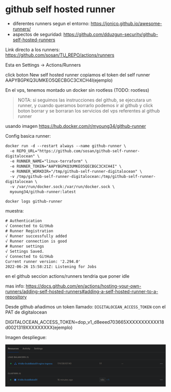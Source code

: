 # github self hosted runner

- diferentes runners segun el entorno: https://jonico.github.io/awesome-runners/
- aspectos de seguridad: https://github.com/dduzgun-security/github-self-hosted-runners

Link directo a los runners:
https://github.com/sosan/TU_REPO/actions/runners

Esta en Settings -> Actions/Runners

click boton New self hosted runner
copiamos el token del self runner AAPYBGPKQ3UMKEO5QECBGC3CXCH4I(ejemplo)


En el vps, tenemos montado un docker sin rootless (TODO: rootless)
> NOTA: si seguimos las instrucciones del github, se ejecutara un runner, y cuando queramos borrarlo podemos ir al github y click boton borrar y se borraran los servicios del vps referentes al github runner

usando imagen https://hub.docker.com/r/myoung34/github-runner

Config basica runner:

```
docker run -d --restart always --name github-runner \
  -e REPO_URL="https://github.com/sosan/github-self-runner-digitalocean" \
  -e RUNNER_NAME="linux-terraform" \
  -e RUNNER_TOKEN="AAPYBGPKQ3UMKEO5QECBGC3CXCH4I" \
  -e RUNNER_WORKDIR="/tmp/github-self-runner-digitalocean" \
  -v /tmp/github-self-runner-digitalocean:/tmp/github-self-runner-digitalocean \
  -v /var/run/docker.sock:/var/run/docker.sock \
  myoung34/github-runner:latest 
```
```
docker logs github-runner
```

muestra:
```
# Authentication
√ Connected to GitHub
# Runner Registration
√ Runner successfully added
√ Runner connection is good
# Runner settings
√ Settings Saved.
√ Connected to GitHub
Current runner version: '2.294.0'
2022-06-26 15:58:21Z: Listening for Jobs
```
en el github seccion actions/runners tendria que poner idle

mas info:
https://docs.github.com/en/actions/hosting-your-own-runners/adding-self-hosted-runners#adding-a-self-hosted-runner-to-a-repository


Desde github añadimos un token llamado: `DIGITALOCEAN_ACCESS_TOKEN` con el PAT de digitalocean

DIGITALOCEAN_ACCESS_TOKEN=dop_v1_d8eeed703665XXXXXXXXXXX18d0021319XXXXXXXXX(ejemplo)

Imagen despliegue:

![imagen](do_captura.png)